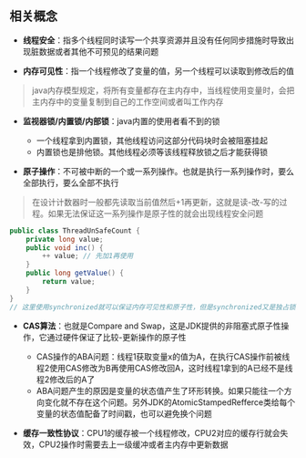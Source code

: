## 相关概念

- **线程安全**：指多个线程同时读写一个共享资源并且没有任何同步措施时导致出现脏数据或者其他不可预见的结果问题


- **内存可见性**：指一个线程修改了变量的值，另一个线程可以读取到修改后的值
> java内存模型规定，将所有变量都存在主内存中，当线程使用变量时，会把主内存中的变量复制到自己的工作空间或者叫工作内存


- **监视器锁/内置锁/内部锁**：java内置的使用者看不到的锁
    - 一个线程拿到内置锁，其他线程访问这部分代码块时会被阻塞挂起
    - 内置锁也是排他锁。其他线程必须等该线程释放锁之后才能获得锁
    
- **原子操作**：不可被中断的一个或一系列操作。也就是执行一系列操作时，要么全部执行，要么全部不执行
> 在设计计数器时一般都先读取当前值然后+1再更新，这就是读-改-写的过程。如果无法保证这一系列操作是原子性的就会出现线程安全问题
```java
public class ThreadUnSafeCount {
    private long value;
    public void inc() {
        ++ value; // 先加1再使用
    }
    public long getValue() {
        return value;
    }
}
// 这里使用synchronized就可以保证内存可见性和原子性，但是synchronized又是独占锁，没有获得锁的线程就会被阻塞掉
```

- **CAS算法**：也就是Compare and Swap，这是JDK提供的非阻塞式原子性操作，它通过硬件保证了比较-更新操作的原子性
    - CAS操作的ABA问题：线程1获取变量x的值为A，在执行CAS操作前被线程2使用CAS修改为B再使用CAS修改回A，这时线程1拿到的A已经不是线程2修改后的A了
    - ABA问题产生的原因是变量的状态值产生了环形转换。如果只能往一个方向变化就不存在这个问题。另外JDK的AtomicStampedRefferce类给每个变量的状态值配备了时间戳，也可以避免换个问题
    
    
- **缓存一致性协议**：CPU1的缓存被一个线程修改，CPU2对应的缓存行就会失效，CPU2操作时需要去上一级缓冲或者主内存中更新数据
